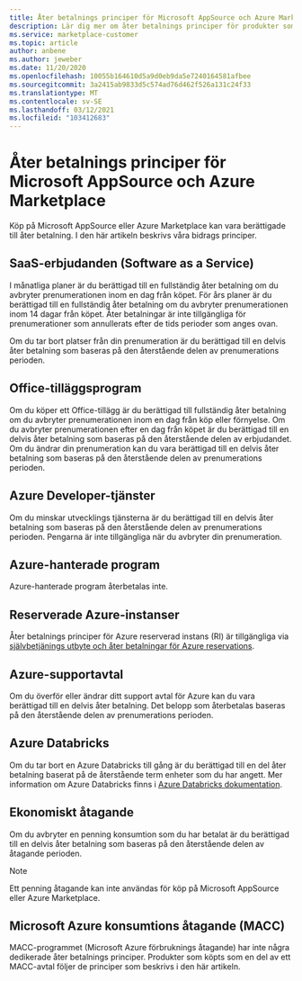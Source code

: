 ```yaml
---
title: Åter betalnings principer för Microsoft AppSource och Azure Marketplace
description: Lär dig mer om åter betalnings principer för produkter som säljs på Microsoft AppSource och Azure Marketplace
ms.service: marketplace-customer
ms.topic: article
author: anbene
ms.author: jeweber
ms.date: 11/20/2020
ms.openlocfilehash: 10055b164610d5a9d0eb9da5e7240164581afbee
ms.sourcegitcommit: 3a2415ab9833d5c574ad76d462f526a131c24f33
ms.translationtype: MT
ms.contentlocale: sv-SE
ms.lasthandoff: 03/12/2021
ms.locfileid: "103412683"
---
```

# <a name="refund-policies-for-microsoft-appsource-and-azure-marketplace"></a>Åter betalnings principer för Microsoft AppSource och Azure Marketplace

Köp på Microsoft AppSource eller Azure Marketplace kan vara berättigade till åter betalning. I den här artikeln beskrivs våra bidrags principer.

## <a name="software-as-a-service-saas-offers"></a>SaaS-erbjudanden (Software as a Service)

I månatliga planer är du berättigad till en fullständig åter betalning om du avbryter prenumerationen inom en dag från köpet. För års planer är du berättigad till en fullständig åter betalning om du avbryter prenumerationen inom 14 dagar från köpet. Åter betalningar är inte tillgängliga för prenumerationer som annullerats efter de tids perioder som anges ovan.

Om du tar bort platser från din prenumeration är du berättigad till en delvis åter betalning som baseras på den återstående delen av prenumerations perioden.

## <a name="office-add-ins"></a>Office-tilläggsprogram

Om du köper ett Office-tillägg är du berättigad till fullständig åter betalning om du avbryter prenumerationen inom en dag från köp eller förnyelse.  Om du avbryter prenumerationen efter en dag från köpet är du berättigad till en delvis åter betalning som baseras på den återstående delen av erbjudandet.  Om du ändrar din prenumeration kan du vara berättigad till en delvis åter betalning som baseras på den återstående delen av prenumerations perioden.

## <a name="azure-developer-services"></a>Azure Developer-tjänster

Om du minskar utvecklings tjänsterna är du berättigad till en delvis åter betalning som baseras på den återstående delen av prenumerations perioden. Pengarna är inte tillgängliga när du avbryter din prenumeration.

## <a name="azure-managed-applications"></a>Azure-hanterade program

Azure-hanterade program återbetalas inte.

## <a name="azure-reserved-instances"></a>Reserverade Azure-instanser

Åter betalnings principer för Azure reserverad instans (RI) är tillgängliga via [självbetjänings utbyte och åter betalningar för Azure reservations](/azure/cost-management-billing/reservations/exchange-and-refund-azure-reservations).

## <a name="azure-support-plans"></a>Azure-supportavtal

Om du överför eller ändrar ditt support avtal för Azure kan du vara berättigad till en delvis åter betalning. Det belopp som återbetalas baseras på den återstående delen av prenumerations perioden.

## <a name="azure-databricks"></a>Azure Databricks

Om du tar bort en Azure Databricks till gång är du berättigad till en del åter betalning baserat på de återstående term enheter som du har angett. Mer information om Azure Databricks finns i [Azure Databricks dokumentation](/azure/databricks).

## <a name="monetary-commitment"></a>Ekonomiskt åtagande

Om du avbryter en penning konsumtion som du har betalat är du berättigad till en delvis åter betalning som baseras på den återstående delen av åtagande perioden.

> [!NOTE]
> Ett penning åtagande kan inte användas för köp på Microsoft AppSource eller Azure Marketplace.

## <a name="microsoft-azure-consumption-commitment-macc"></a>Microsoft Azure konsumtions åtagande (MACC)

MACC-programmet (Microsoft Azure förbruknings åtagande) har inte några dedikerade åter betalnings principer. Produkter som köpts som en del av ett MACC-avtal följer de principer som beskrivs i den här artikeln.
